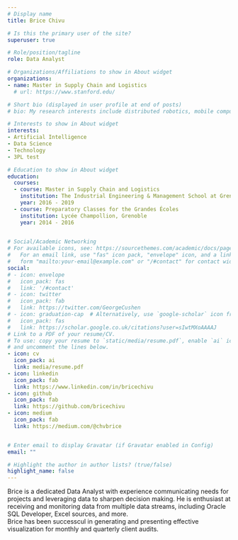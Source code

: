 ```yaml
---
# Display name
title: Brice Chivu

# Is this the primary user of the site?
superuser: true

# Role/position/tagline
role: Data Analyst

# Organizations/Affiliations to show in About widget
organizations:
- name: Master in Supply Chain and Logistics
  # url: https://www.stanford.edu/

# Short bio (displayed in user profile at end of posts)
# bio: My research interests include distributed robotics, mobile computing and programmable matter.

# Interests to show in About widget
interests:
- Artificial Intelligence
- Data Science
- Technology
- 3PL test

# Education to show in About widget
education:
  courses:
  - course: Master in Supply Chain and Logistics
    institution: The Industrial Engineering & Management School at Grenoble Institute of Technology
    year: 2016 - 2019
  - course: Preparatory Classes for the Grandes Écoles
    institution: Lycée Champollion, Grenoble 
    year: 2014 - 2016
  

# Social/Academic Networking
# For available icons, see: https://sourcethemes.com/academic/docs/page-builder/#icons
#   For an email link, use "fas" icon pack, "envelope" icon, and a link in the
#   form "mailto:your-email@example.com" or "/#contact" for contact widget.
social:
# - icon: envelope
#   icon_pack: fas
#   link: '/#contact'
# - icon: twitter
#   icon_pack: fab
#   link: https://twitter.com/GeorgeCushen
# - icon: graduation-cap  # Alternatively, use `google-scholar` icon from `ai` icon pack
#   icon_pack: fas
#   link: https://scholar.google.co.uk/citations?user=sIwtMXoAAAAJ
# Link to a PDF of your resume/CV.
# To use: copy your resume to `static/media/resume.pdf`, enable `ai` icons in `params.toml`, 
# and uncomment the lines below.
- icon: cv
  icon_pack: ai
  link: media/resume.pdf
- icon: linkedin
  icon_pack: fab
  link: https://www.linkedin.com/in/bricechivu
- icon: github
  icon_pack: fab
  link: https://github.com/bricechivu
- icon: medium
  icon_pack: fab
  link: https://medium.com/@chvbrice


# Enter email to display Gravatar (if Gravatar enabled in Config)
email: ""

# Highlight the author in author lists? (true/false)
highlight_name: false
---
```


Brice is a dedicated Data Analyst with experience communicating needs for projects and leveraging data to sharpen decision making. He is enthusiast at receiving and monitoring data from multiple data streams, including Oracle SQL Developer, Excel sources, and more. <br/> Brice has been successcul in generating and presenting effective visualization for monthly and quarterly client audits.



<!-- {{< icon name="download" pack="fas" >}} Download my {{< staticref "media/demo_resume.pdf" "newtab" >}}resumé{{< /staticref >}}. -->
